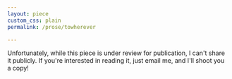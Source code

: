 ```yaml
---
layout: piece
custom_css: plain
permalink: /prose/towherever

---
```


Unfortunately, while this piece is under review for publication, I can't share it publicly. If you're interested in reading it, just email me, and I'll shoot you a copy!
